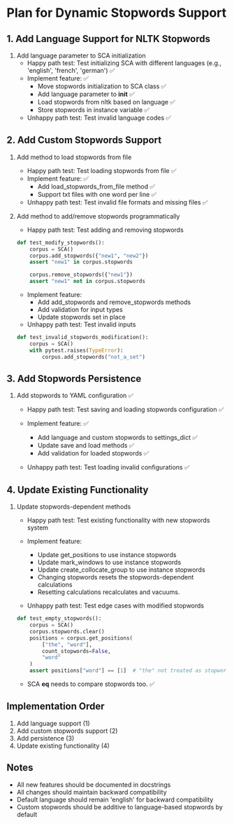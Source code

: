 # Plan for Dynamic Stopwords Support

## 1. Add Language Support for NLTK Stopwords
1. Add language parameter to SCA initialization
    - Happy path test: Test initializing SCA with different languages (e.g., 'english', 'french', 'german') ✅
    - Implement feature: ✅
        - Move stopwords initialization to SCA class ✅
        - Add language parameter to __init__ ✅
        - Load stopwords from nltk based on language ✅
        - Store stopwords in instance variable ✅
    - Unhappy path test: Test invalid language codes ✅


## 2. Add Custom Stopwords Support
1. Add method to load stopwords from file
    - Happy path test: Test loading stopwords from file  ✅
    - Implement feature:  ✅
        - Add load_stopwords_from_file method  ✅
        - Support txt files with one word per line  ✅
    - Unhappy path test: Test invalid file formats and missing files  ✅

2. Add method to add/remove stopwords programmatically
    - Happy path test: Test adding and removing stopwords
    ```python
    def test_modify_stopwords():
        corpus = SCA()
        corpus.add_stopwords({"new1", "new2"})
        assert "new1" in corpus.stopwords

        corpus.remove_stopwords({"new1"})
        assert "new1" not in corpus.stopwords
    ```
    - Implement feature:
        - Add add_stopwords and remove_stopwords methods
        - Add validation for input types
        - Update stopwords set in place
    - Unhappy path test: Test invalid inputs
    ```python
    def test_invalid_stopwords_modification():
        corpus = SCA()
        with pytest.raises(TypeError):
            corpus.add_stopwords("not_a_set")
    ```

## 3. Add Stopwords Persistence
1. Add stopwords to YAML configuration ✅
    - Happy path test: Test saving and loading stopwords configuration ✅

    - Implement feature: ✅
        - Add language and custom stopwords to settings_dict ✅
        - Update save and load methods ✅
        - Add validation for loaded stopwords ✅
    - Unhappy path test: Test loading invalid configurations ✅

## 4. Update Existing Functionality
1. Update stopwords-dependent methods
    - Happy path test: Test existing functionality with new stopwords system

    - Implement feature:
        - Update get_positions to use instance stopwords
        - Update mark_windows to use instance stopwords
        - Update create_collocate_group to use instance stopwords
        - Changing stopwords resets the stopwords-dependent calculations
        - Resetting calculations recalculates and vacuums.
    - Unhappy path test: Test edge cases with modified stopwords
    ```python
    def test_empty_stopwords():
        corpus = SCA()
        corpus.stopwords.clear()
        positions = corpus.get_positions(
            ["the", "word"],
            count_stopwords=False,
            "word"
        )
        assert positions["word"] == [1]  # "the" not treated as stopword
    ```
    - SCA __eq__ needs to compare stopwords too. ✅

## Implementation Order
1. Add language support (1)
2. Add custom stopwords support (2)
3. Add persistence (3)
4. Update existing functionality (4)

## Notes
- All new features should be documented in docstrings
- All changes should maintain backward compatibility
- Default language should remain 'english' for backward compatibility
- Custom stopwords should be additive to language-based stopwords by default

